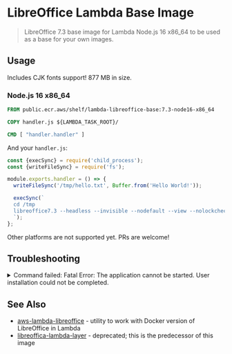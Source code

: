 # LibreOffice Lambda Base Image

> LibreOffice 7.3 base image for Lambda Node.js 16 x86_64 to be used as a base for your own images.

## Usage

Includes CJK fonts support! 877 MB in size.

### Node.js 16 x86_64

```Dockerfile
FROM public.ecr.aws/shelf/lambda-libreoffice-base:7.3-node16-x86_64

COPY handler.js ${LAMBDA_TASK_ROOT}/

CMD [ "handler.handler" ]
```

And your `handler.js`:

```javascript
const {execSync} = require('child_process');
const {writeFileSync} = require('fs');

module.exports.handler = () => {
  writeFileSync('/tmp/hello.txt', Buffer.from('Hello World!'));

  execSync(`
  cd /tmp
  libreoffice7.3 --headless --invisible --nodefault --view --nolockcheck --nologo --norestore --convert-to pdf --outdir /tmp ./hello.txt
  `);
};
```

Other platforms are not supported yet. PRs are welcome!

## Troubleshooting

<details>
<summary>Command failed: Fatal Error: The application cannot be started. User installation could not be completed. </summary>

Set environment variable `HOME=/tmp` in your Lambda function.
</details>

## See Also

* [aws-lambda-libreoffice](https://github.com/shelfio/aws-lambda-libreoffice) - utility to work with Docker version of LibreOffice in Lambda
* [libreoffica-lambda-layer](https://github.com/shelfio/libreoffice-lambda-layer) - deprecated; this is the predecessor of this image

